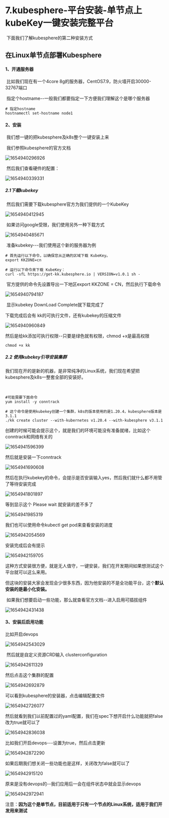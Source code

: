 # 7.kubesphere-平台安装-单节点上kubeKey一键安装完整平台

​	下面我们了解kubesphere的第二种安装方式



## 在Linux单节点部署Kubesphere

#### 1、开通服务器

​			比如我们现在有一个4core 8g的服务器，CentOS7.9，防火墙开启30000-32767端口

​			指定个hostname--一般我们都要指定一下方便我们理解这个是哪个服务器

```
# 指定hostname
hostnamectl set-hostname node1

```





#### 2、安装

​	我们想一键的把kubesphere及k8s整个一键安装上来



​	我们参照kubesphere的官方文档

![1654940296926](../../.vuepress/public/images/1654940296926.png)



​	然后我们查看硬件的配置：

![1654940339331](../../.vuepress/public/images/1654940339331.png)



##### 2.1下载kubekey

​	然后我们需要下载kubesphere官方为我们提供的一个KubeKey

![1654940412945](../../.vuepress/public/images/1654940412945.png)



​		如果访问google受限，我们使用另外一种下载方式

![1654940485671](../../.vuepress/public/images/1654940485671.png)



​	准备kubekey---我们使用这个新的服务器为例

```
# 首先运行以下命令，以确保您从正确的区域下载 KubeKey。
export KKZONE=cn

# 运行以下命令来下载 KubeKey：
curl -sfL https://get-kk.kubesphere.io | VERSION=v1.0.1 sh -

```



​	官方提供的命令先设置导出一下地区export KKZONE = CN，然后执行下载命令

![1654940794187](../../.vuepress/public/images/1654940794187.png)

​		显示kubekey DownLoad Complete就下载完成了



下载完成后会有 kk的可执行文件，还有kubekey的压缩文件

![1654940960849](../../.vuepress/public/images/1654940960849.png)



然后是给kk添加可执行权限--只要是绿色就有权限，chmod +x是最高权限

```
chmod +x kk
```





##### 2.2 使用kubekey引导安装集群

​	我们现在开的是新的机器，是非常纯净的Linux系统，我们现在希望把kubesphere及k8s一整套全部的安装好。

​	

```shell
#可能需要下面命令
yum install -y conntrack

# 这个命令是使用kubekey创建一个集群，k8s的版本使用的是1.20.4，kubesphere版本是3.1.1
./kk create cluster --with-kubernetes v1.20.4 --with-kubesphere v3.1.1
```



创建的时候可能会提示这个，就是我们的环境可能没有准备就绪，比如这个conntrack和网络有关的

![1654941596399](../../.vuepress/public/images/1654941596399.png)



然后就是安装一下conntrack

![1654941690608](../../.vuepress/public/images/1654941690608.png)



然后在执行kubekey的命令，会提示是否安装输入yes，然后我们就什么都不用管了等待安装完成

![1654941801897](../../.vuepress/public/images/1654941801897.png)



等到显示这个 Please wait 就安装的差不多了

![1654941985319](../../.vuepress/public/images/1654941985319.png)



我们也可以使用命令kubectl get pod来查看安装的进度

![1654942054569](../../.vuepress/public/images/1654942054569.png)



安装完成后会有提示

![1654942159705](../../.vuepress/public/images/1654942159705.png)



​		这种方式安装很方便，就是无人值守，一键安装，我们在开发期间如果想测试这个平台就可以这么来用。

但这块的安装大家会发现会少很多东西，因为他安装的不是全功能平台，这个**默认安装的是最小化安装。**



​	如果我们想要启动一些功能，那么就查看官方文档--进入启用可插拔组件

![1654942431438](../../.vuepress/public/images/1654942431438.png)







#### 3、安装后启用功能

比如开启devops

![1654942543029](../../.vuepress/public/images/1654942543029.png)



​	然后就是自定义资源CRD输入 clusterconfiguration

![1654942611329](../../.vuepress/public/images/1654942611329.png)



然后点击这个集群的配置

![1654942692879](../../.vuepress/public/images/1654942692879.png)



可以看到kubesphere的安装器，点击编辑配置文件

![1654942726077](../../.vuepress/public/images/1654942726077.png)





​	然后就看到我们以前配置过的yaml配置，我们在spec下想开启什么功能就把false改为true就可以了

![1654942836038](../../.vuepress/public/images/1654942836038.png)



比如我们开启devops---设置为true，然后点击更新

![1654942872290](../../.vuepress/public/images/1654942872290.png)



如果后期我们想关闭一些功能也是这样，关闭改为false就可以了

![1654942915120](../../.vuepress/public/images/1654942915120.png)



原来是没有devops的--我们应用后一会在组件状态中就会显示devops

![1654942972941](../../.vuepress/public/images/1654942972941.png)









​	注意：**因为这个是单节点，目前适用于只有一个节点的Linux系统，适用于我们开发用来测试**




































































